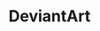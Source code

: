 ---
title: "DeviantArt"
excerpt: "All of my (recent) art is currently shared here, and updates as I go."
header:
  image: /assets/images/deviantart-brands.svg
  teaser: /assets/images/deviantart-brands.svg
link: https://www.deviantart.com/pandoramic
---